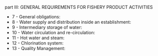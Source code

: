 part III: GENERAL REQUIREMENTS FOR FISHERY PRODUCT ACTIVITIES

<ul>
			<li>7 - General obligations: <ul>
			</ul></li>			<li>8 - Water supply and distribution inside an establishment: <ul>
			</ul></li>			<li>9 - Intermediary storage of water: <ul>
			</ul></li>			<li>10 - Water circulation and re-circulation: <ul>
			</ul></li>			<li>11 - Hot water and steam: <ul>
			</ul></li>			<li>12 - Chlorination system: <ul>
			</ul></li>			<li>13 - Quality Management: <ul>
			</ul></li></ul>